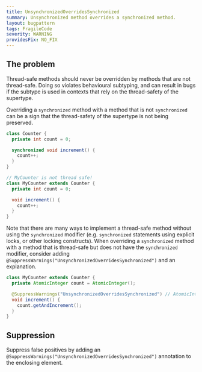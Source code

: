 ```yaml
---
title: UnsynchronizedOverridesSynchronized
summary: Unsynchronized method overrides a synchronized method.
layout: bugpattern
tags: FragileCode
severity: WARNING
providesFix: NO_FIX
---
```


<!--
*** AUTO-GENERATED, DO NOT MODIFY ***
To make changes, edit the @BugPattern annotation or the explanation in docs/bugpattern.
-->

## The problem
Thread-safe methods should never be overridden by methods that are not
thread-safe. Doing so violates behavioural subtyping, and can result in bugs if
the subtype is used in contexts that rely on the thread-safety of the supertype.

Overriding a `synchronized` method with a method that is not `synchronized` can
be a sign that the thread-safety of the supertype is not being preserved.

```java
class Counter {
  private int count = 0;

  synchronized void increment() {
    count++;
  }
}
```

```java
// MyCounter is not thread safe!
class MyCounter extends Counter {
  private int count = 0;

  void increment() {
    count++;
  }
}
```

Note that there are many ways to implement a thread-safe method without using
the `synchronized` modifier (e.g. `synchronized` statements using explicit
locks, or other locking constructs). When overriding a `synchronized` method
with a method that is thread-safe but does not have the `synchronized` modifier,
consider adding `@SuppressWarnings("UnsynchronizedOverridesSynchronized")`
and an explanation.

```java
class MyCounter extends Counter {
  private AtomicInteger count = AtomicInteger();

  @SuppressWarnings("UnsynchronizedOverridesSynchronized") // AtomicInteger is thread-safe
  void increment() {
    count.getAndIncrement();
  }
}
```

## Suppression
Suppress false positives by adding an `@SuppressWarnings("UnsynchronizedOverridesSynchronized")` annotation to the enclosing element.
